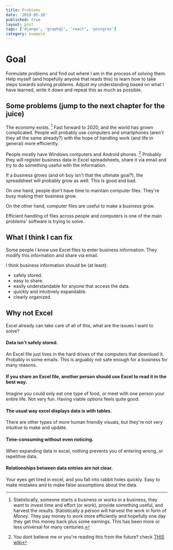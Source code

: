 ```yaml
---
title: Problems
date: '2019-05-18'
published: true
layout: post
tags: ['django', 'graphql', 'react', 'postgres']
category: example
---
```


# Goal

Formulate problems and find out where I am in the process of solving them.
Help myself (and hopefully anyone that reads this) to learn how to take steps towards solving problems.
Adjust my understanding based on what I have learned, write it down and repeat this as much as possible.


## Some problems (jump to the next chapter for the juice)

The economy exists. [^Intro] Fast forward to 2020, and the world has grown complicated.
People will probably use computers and smartphones (aren't they all the same already?)
with the hope of handling work (and life in general)
more efficiently.

People mostly have Windows computers and Android phones. [^osShares]
Probably they will register business data in Excel spreadsheets, share it via email
and try to do something useful with the information.

[^Intro]: Statistically, someone starts a business or works in a business, they want to invest time and effort (or work), provide something useful, and harvest the results. Statistically a person will harvest the work in form of $Money$. They pay money to work more efficiently and hopefully one day they get this money back plus some earnings. This has been more or less universal for many centuries.

[^osShares]: You dont believe me or you're reading this from the future? check [THIS wiki](https://en.wikipedia.org/wiki/Usage_share_of_operating_systems)

If a business grows (and oh boy isn't that the ultimate goal?), the spreadsheet will probably grow as well.
This is good and bad.

On one hand, people don't have time to maintain computer files.
They're busy making their business grow.

On the other hand, computer files are useful to make a business grow.

Efficient handling of files across people and computers
is one of the main problems' software is trying to solve.

## What I think I can fix

Some people I know use Excel files to enter business information.
They modify this information and share via email.

I think business information should be (at least):
* safely stored.
* easy to share.
* easily understandable for anyone that access the data.
* quickly and intuitively expandable.
* clearly organized.

## Why not Excel

Excel already can take care of all of this, what are the issues I want to solve?

#### Data isn't safely stored.
An Excel file just lives in the hard drives of the computers that download it.
Probably in some emails. This is arguably not safe enough for a business for many reasons.

#### If you share an Excel file, another person should use Excel to read it in the best way.
Imagine you could only eat one type of food, or meet with one person your entire life.
Not very fun. Having viable options feels quite good.

#### The usual way excel displays data is with tables.
There are other types of more human friendly visuals, but they're not very intuitive to make and update.

#### Time-consuming without even noticing.
When expanding data in excel, nothing prevents you of entering wrong, or repetitive data.

#### Relationships between data entries are not clear.
Your eyes get tired in excel, and you fall into rabbit holes quickly.
Easy to make mistakes and to make false assumptions about the data.





